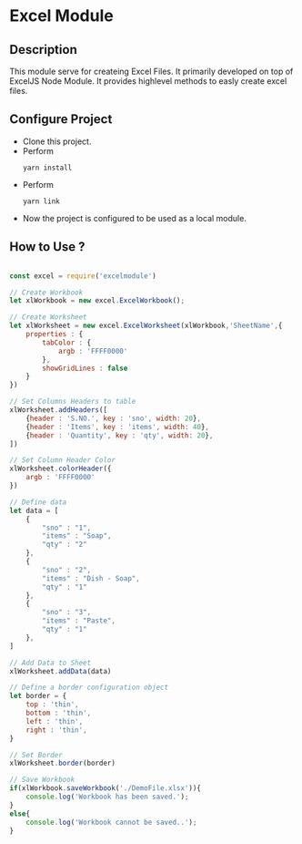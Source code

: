 # Excel Module

## Description
This module serve for createing Excel Files. It primarily developed on top of ExcelJS Node Module.
It provides highlevel methods to easly create excel files.

## Configure Project
-  Clone this project.
-   Perform 
    ```
    yarn install
    ```
-   Perform
    ```
    yarn link
    ```
-   Now the project is configured to be used as a local module.

## How to Use ?

```javascript

const excel = require('excelmodule')

// Create Workbook 
let xlWorkbook = new excel.ExcelWorkbook();

// Create Worksheet 
let xlWorksheet = new excel.ExcelWorksheet(xlWorkbook,'SheetName',{
    properties : {
        tabColor : {
            argb : 'FFFF0000'
        },
        showGridLines : false
    }
}) 

// Set Columns Headers to table
xlWorksheet.addHeaders([
    {header : 'S.NO.', key : 'sno', width: 20},
    {header : 'Items', key : 'items', width: 40},
    {header : 'Quantity', key : 'qty', width: 20},
])

// Set Column Header Color
xlWorksheet.colorHeader({
    argb : 'FFFF0000'
})

// Define data 
let data = [
    {
        "sno" : "1",
        "items" : "Soap",
        "qty" : "2" 
    },
    {
        "sno" : "2",
        "items" : "Dish - Soap",
        "qty" : "1" 
    },
    {
        "sno" : "3",
        "items" : "Paste",
        "qty" : "1" 
    },
]

// Add Data to Sheet
xlWorksheet.addData(data)

// Define a border configuration object
let border = {
    top : 'thin',
    bottom : 'thin',
    left : 'thin',
    right : 'thin',
}

// Set Border
xlWorksheet.border(border)

// Save Workbook
if(xlWorkbook.saveWorkbook('./DemoFile.xlsx')){
    console.log('Workbook has been saved.');
}
else{
    console.log('Workbook cannot be saved..');
}

```
